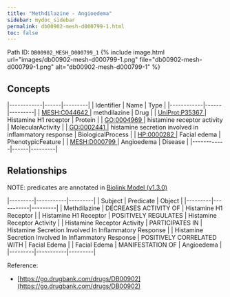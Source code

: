 ```yaml
---
title: "Methdilazine - Angioedema"
sidebar: mydoc_sidebar
permalink: db00902-mesh-d000799-1.html
toc: false 
---
```



Path ID: `DB00902_MESH_D000799_1`
{% include image.html url="images/db00902-mesh-d000799-1.png" file="db00902-mesh-d000799-1.png" alt="db00902-mesh-d000799-1" %}

## Concepts

|------------|------|---------|
| Identifier | Name | Type    |
|------------|------|---------|
| <a href="https://identifiers.org/MESH:C044642">MESH:C044642 </a> | methdilazine | Drug |
| <a href="https://identifiers.org/UniProt:P35367">UniProt:P35367 </a> | Histamine H1 receptor | Protein |
| <a href="https://identifiers.org/GO:0004969">GO:0004969 </a> | histamine receptor activity | MolecularActivity |
| <a href="https://identifiers.org/GO:0002441">GO:0002441 </a> | histamine secretion involved in inflammatory response | BiologicalProcess |
| <a href="https://identifiers.org/HP:0000282">HP:0000282 </a> | Facial edema | PhenotypicFeature |
| <a href="https://identifiers.org/MESH:D000799">MESH:D000799 </a> | Angioedema | Disease |
|------------|------|---------|

## Relationships


NOTE: predicates are annotated in <a href="https://github.com/biolink/biolink-model/releases/tag/v1.3.0">Biolink Model (v1.3.0)</a>

|---------|-----------|---------|
| Subject | Predicate | Object  |
|---------|-----------|---------|
| Methdilazine | DECREASES ACTIVITY OF | Histamine H1 Receptor |
| Histamine H1 Receptor | POSITIVELY REGULATES | Histamine Receptor Activity |
| Histamine Receptor Activity | PARTICIPATES IN | Histamine Secretion Involved In Inflammatory Response |
| Histamine Secretion Involved In Inflammatory Response | POSITIVELY CORRELATED WITH | Facial Edema |
| Facial Edema | MANIFESTATION OF | Angioedema |
|---------|-----------|---------|

Reference: 
  - [https://go.drugbank.com/drugs/DB00902](https://go.drugbank.com/drugs/DB00902)
